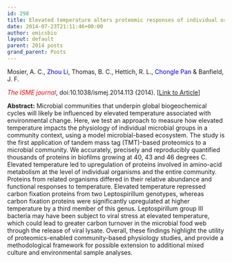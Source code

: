 ```yaml
---
id: 298
title: Elevated temperature alters proteomic responses of individual organisms within a biofilm community
date: 2014-07-23T21:11:46+00:00
author: omicsbio
layout: default
parent: 2014 posts
grand_parent: Posts
---
```

Mosier, A. C., <span style="color: #0000ff;">Zhou Li</span>, Thomas, B. C., Hettich, R. L., <span style="color: #0000ff;">Chongle Pan</span> & Banfield, J. F.

<span style="color: #ff0000;"><em>The ISME journal</em></span>, doi:10.1038/ismej.2014.113 (2014). [[Link to Article](http://www.nature.com/ismej/journal/vaop/ncurrent/full/ismej2014113a.html)]

<!--more-->

**Abstract:** Microbial communities that underpin global biogeochemical cycles will likely be influenced by elevated temperature associated with environmental change. Here, we test an approach to measure how elevated temperature impacts the physiology of individual microbial groups in a community context, using a model microbial-based ecosystem. The study is the first application of tandem mass tag (TMT)-based proteomics to a microbial community. We accurately, precisely and reproducibly quantified thousands of proteins in biofilms growing at 40, 43 and 46 degrees C. Elevated temperature led to upregulation of proteins involved in amino-acid metabolism at the level of individual organisms and the entire community. Proteins from related organisms differed in their relative abundance and functional responses to temperature. Elevated temperature repressed carbon fixation proteins from two Leptospirillum genotypes, whereas carbon fixation proteins were significantly upregulated at higher temperature by a third member of this genus. Leptospirillum group III bacteria may have been subject to viral stress at elevated temperature, which could lead to greater carbon turnover in the microbial food web through the release of viral lysate. Overall, these findings highlight the utility of proteomics-enabled community-based physiology studies, and provide a methodological framework for possible extension to additional mixed culture and environmental sample analyses.